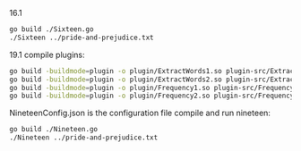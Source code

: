 16.1
```Bash
go build ./Sixteen.go
./Sixteen ../pride-and-prejudice.txt
```

19.1
compile plugins:
```Bash
go build -buildmode=plugin -o plugin/ExtractWords1.so plugin-src/ExtractWords1.go
go build -buildmode=plugin -o plugin/ExtractWords2.so plugin-src/ExtractWords2.go
go build -buildmode=plugin -o plugin/Frequency1.so plugin-src/Frequency1.go
go build -buildmode=plugin -o plugin/Frequency2.so plugin-src/Frequency2.go
```
NineteenConfig.json is the configuration file
compile and run nineteen:
```Bash
go build ./Nineteen.go
./Nineteen ../pride-and-prejudice.txt
```